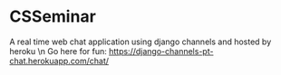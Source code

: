 # CSSeminar
A real time web chat application using django channels and hosted by heroku \n
Go here for fun: https://django-channels-pt-chat.herokuapp.com/chat/
